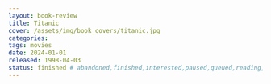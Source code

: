 ```yaml
---
layout: book-review
title: Titanic
cover: /assets/img/book_covers/titanic.jpg
categories:
tags: movies
date: 2024-01-01
released: 1998-04-03
status: finished # abandoned,finished,interested,paused,queued,reading,reread
---
```

